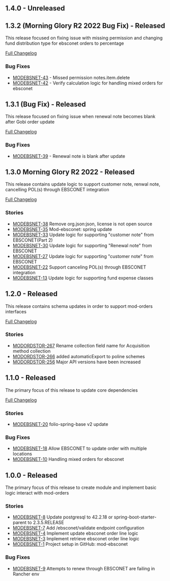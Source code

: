 ## 1.4.0 - Unreleased

## 1.3.2 (Morning Glory R2 2022 Bug Fix) - Released
This release focused on fixing issue with missing permission and changing fund distribution type for ebsconet orders to percentage

[Full Changelog](https://github.com/folio-org/mod-orders/compare/v1.3.1...v1.3.2)

### Bug Fixes
* [MODEBSNET-43](https://issues.folio.org/browse/MODEBSNET-43) - Missed permission notes.item.delete
* [MODEBSNET-42](https://issues.folio.org/browse/MODEBSNET-42) - Verify calculation logic for handling mixed orders for ebsconet


## 1.3.1 (Bug Fix) - Released
This release focused on fixing issue when renewal note becomes blank after Gobi order update

[Full Changelog](https://github.com/folio-org/mod-orders/compare/v1.3.0...v1.3.1)

### Bug Fixes
* [MODEBSNET-39](https://issues.folio.org/browse/MODEBSNET-39) - Renewal note is blank after update


## 1.3.0 Morning Glory R2 2022 - Released
This release contains update logic to support customer note, renwal note, cancelling POL(s) through EBSCONET integration

[Full Changelog](https://github.com/folio-org/mod-orders/compare/v1.2.0...v1.3.0)

### Stories
* [MODEBSNET-38](https://issues.folio.org/browse/MODEBSNET-38) Remove org.json:json, license is not open source
* [MODEBSNET-35](https://issues.folio.org/browse/MODEBSNET-35) Mod-ebsconet: spring update
* [MODEBSNET-33](https://issues.folio.org/browse/MODEBSNET-33) Update logic for supporting "customer note" from EBSCONET(Part 2)
* [MODEBSNET-30](https://issues.folio.org/browse/MODEBSNET-30) Update logic for supporting "Renewal note" from EBSCONET
* [MODEBSNET-27](https://issues.folio.org/browse/MODEBSNET-27) Update logic for supporting "customer note" from EBSCONET
* [MODEBSNET-22](https://issues.folio.org/browse/MODEBSNET-22) Support canceling POL(s) through EBSCONET integration
* [MODEBSNET-13](https://issues.folio.org/browse/MODEBSNET-13) Update logic for supporting fund expense classes

## 1.2.0 - Released
This release contains schema updates in order to support mod-orders interfaces

[Full Changelog](https://github.com/folio-org/mod-orders/compare/v1.1.0...v1.2.0)

### Stories
* [MODORDSTOR-267](https://issues.folio.org/browse/MODORDSTOR-267) Rename collection field name for Acquisition method collection
* [MODORDSTOR-266](https://issues.folio.org/browse/MODORDSTOR-266) added automaticExport to poline schemes
* [MODORDSTOR-256](https://issues.folio.org/browse/MODORDSTOR-256) Major API versions have been increased


## 1.1.0 - Released
The primary focus of this release to update core dependencies

[Full Changelog](https://github.com/folio-org/mod-orders/compare/v1.0.0...v1.1.0)

### Stories
* [MODEBSNET-20](https://issues.folio.org/browse/MODEBSNET-20) folio-spring-base v2 update

### Bug Fixes
* [MODEBSNET-18](https://issues.folio.org/browse/MODEBSNET-18) Allow EBSCONET to update order with multiple locations
* [MODEBSNET-10](https://issues.folio.org/browse/MODEBSNET-10) Handling mixed orders for ebsconet

 
## 1.0.0 - Released
The primary focus of this release to create module and implement basic logic interact with mod-orders 

### Stories
* [MODEBSNET-8](https://issues.folio.org/browse/MODEBSNET-8) Update postgresql to 42.2.18 or spring-boot-starter-parent to 2.3.5.RELEASE
* [MODEBSNET-7](https://issues.folio.org/browse/MODEBSNET-7) Add /ebsconet/validate endpoint configuration
* [MODEBSNET-4](https://issues.folio.org/browse/MODEBSNET-4) Implement update ebsconet order line logic 
* [MODEBSNET-3](https://issues.folio.org/browse/MODEBSNET-3) Implement retrieve ebsconet order line logic 
* [MODEBSNET-1](https://issues.folio.org/browse/MODEBSNET-1) Project setup in GitHub: mod-ebsconet 

### Bug Fixes
* [MODEBSNET-9](https://issues.folio.org/browse/MODEBSNET-9) Attempts to renew through EBSCONET are failing in Rancher env

